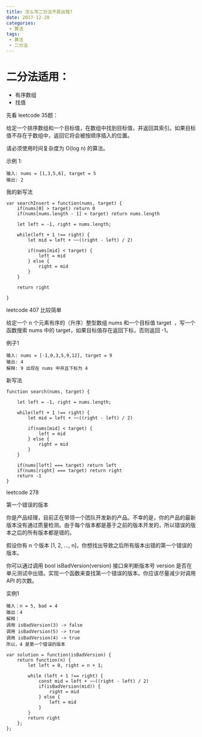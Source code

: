 ```yaml
---
title: 怎么写二分法不易出错?
date: 2017-12-28
categories:
 - 算法
tags:
 - 算法
 - 二分法
---
```




# 二分法适用：
- 有序数组
- 找值

先看 leetcode 35题：


给定一个排序数组和一个目标值，在数组中找到目标值，并返回其索引。如果目标值不存在于数组中，返回它将会被按顺序插入的位置。

请必须使用时间复杂度为 O(log n) 的算法。

示例 1:

```
输入: nums = [1,3,5,6], target = 5
输出: 2
```

我的新写法

```
var searchInsert = function(nums, target) {
    if(nums[0] > target) return 0
    if(nums[nums.length - 1] < target) return nums.length

    let left = -1, right = nums.length;

    while(left + 1 !== right) {
        let mid = left + ~~((right - left) / 2)

        if(nums[mid] < target) {
            left = mid
        } else {
            right = mid
        }
    }

    return right

}
```



leetcode 407 比较简单

给定一个 n 个元素有序的（升序）整型数组 nums 和一个目标值 target  ，写一个函数搜索 nums 中的 target，如果目标值存在返回下标，否则返回 -1。

例子1
```
输入: nums = [-1,0,3,5,9,12], target = 9
输出: 4
解释: 9 出现在 nums 中并且下标为 4
```

新写法
```
function search(nums, target) {

    let left = -1, right = nums.length;

    while(left + 1 !== right) {
        let mid = left + ~~((right - left) / 2)

        if(nums[mid] < target) {
            left = mid
        } else {
            right = mid
        }
    }

    if(nums[left] === target) return left
    if(nums[right] === target) return right
    return -1
}
```


leetcode 278

第一个错误的版本

你是产品经理，目前正在带领一个团队开发新的产品。不幸的是，你的产品的最新版本没有通过质量检测。由于每个版本都是基于之前的版本开发的，所以错误的版本之后的所有版本都是错的。

假设你有 n 个版本 [1, 2, ..., n]，你想找出导致之后所有版本出错的第一个错误的版本。

你可以通过调用 bool isBadVersion(version) 接口来判断版本号 version 是否在单元测试中出错。实现一个函数来查找第一个错误的版本。你应该尽量减少对调用 API 的次数。


实例1

```
输入：n = 5, bad = 4
输出：4
解释：
调用 isBadVersion(3) -> false 
调用 isBadVersion(5) -> true 
调用 isBadVersion(4) -> true
所以，4 是第一个错误的版本
```

```
var solution = function(isBadVersion) {
    return function(n) {
        let left = 0, right = n + 1;

        while (left + 1 !== right) {
            const mid = left + ~~((right - left) / 2)
            if(isBadVersion(mid)) {
                right = mid
            } else {
                left = mid
            }
        }
        return right
    };
};
```